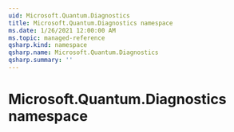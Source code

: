 ```yaml
---
uid: Microsoft.Quantum.Diagnostics
title: Microsoft.Quantum.Diagnostics namespace
ms.date: 1/26/2021 12:00:00 AM
ms.topic: managed-reference
qsharp.kind: namespace
qsharp.name: Microsoft.Quantum.Diagnostics
qsharp.summary: ''
---
```


# Microsoft.Quantum.Diagnostics namespace




